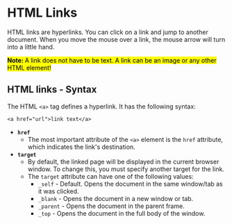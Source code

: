 # HTML Links

HTML links are hyperlinks. You can click on a link and jump to another document. When you move the mouse over a link, the mouse arrow will turn into a little hand.

<mark><strong>Note: </strong>A link does not have to be text. A link can be an image or any other HTML element!</mark>

## HTML links - Syntax

The HTML `<a>` tag defines a hyperlink. It has the following syntax:

`<a href="url">link text</a>`

- **`href`**
  - The most important attribute of the `<a>` element is the `href` attribute, which indicates the link's destination.
- **`target`**
  - By default, the linked page will be displayed in the current browser window. To change this, you must specify another target for the link.
  - The `target` attribute can have one of the following values:
    - `_self` - Default. Opens the document in the same window/tab as it was clicked.
    - `_blank` - Opens the document in a new window or tab.
    - `_parent` - Opens the document in the parent frame.
    - `_top` - Opens the document in the full body of the window.

